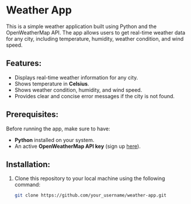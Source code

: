 # Weather App

This is a simple weather application built using Python and the OpenWeatherMap API. The app allows users to get real-time weather data for any city, including temperature, humidity, weather condition, and wind speed.

## Features:
- Displays real-time weather information for any city.
- Shows temperature in **Celsius**.
- Shows weather condition, humidity, and wind speed.
- Provides clear and concise error messages if the city is not found.

## Prerequisites:
Before running the app, make sure to have:
- **Python** installed on your system.
- An active **OpenWeatherMap API key** (sign up [here](https://openweathermap.org/api)).

## Installation:
1. Clone this repository to your local machine using the following command:
   ```bash
   git clone https://github.com/your_username/weather-app.git
  
